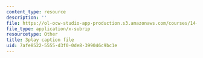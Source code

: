 ```yaml
---
content_type: resource
description: ''
file: https://ol-ocw-studio-app-production.s3.amazonaws.com/courses/14-01sc-principles-of-microeconomics-fall-2011/7afe85225555d3f00de8399046c9bc1e_kEJf57FF0Vs.srt
file_type: application/x-subrip
resourcetype: Other
title: 3play caption file
uid: 7afe8522-5555-d3f0-0de8-399046c9bc1e
---
```

